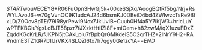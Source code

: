 $START$wouVECEY8+R06FuOpn3HwGj5k+00xeSSjXq/AoogBQtRf5bg/Nrj+RsWYLAvoJ6+w70gVvnOC9K1udcAJ24d6bsmKJ0DBeiD4bd4ZWIwzcTsRe9BfxLD/Z0Oov8pTE/79iR8yrPewI9Ncx7JklJvIB+Cuub0Hf4a5Y7iKjW3+hrIcLuYwPTFKBGiuYgsLcBJT58pzr7fJXzktHtiIZI8F+miOem+h82zwM/iqX1uzuFDxZZqddKGcKrLR/fJKPN5jtCAkLpiu7fBpbQrGMKdeiS5C2qrTHZ+2INrY9H2+RAVndmE3TZ1GR7b1UrVKX4SLQZl6fx7lr7qgy0Ge1zcYA==$END$